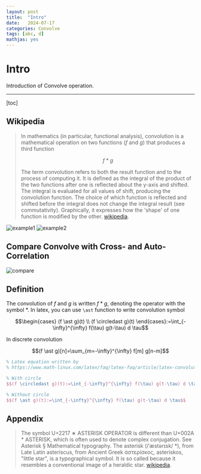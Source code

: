 ```yaml
---
layout: post
title:  "Intro"
date:   2024-07-17 
categories: Convolve
tags: [abc, d]
mathjas: yes
---
```


# Intro

Introduction of Convolve operation.

---

[toc]

## Wikipedia

> In mathematics (in particular, functional analysis), convolution is a mathematical operation on two functions (${f}$ and ${g}$) that produces a third function
>
> $${f \ast g}$$
>
> The term convolution refers to both the result function and to the process of computing it. It is defined as the integral of the product of the two functions after one is reflected about the y-axis and shifted. The integral is evaluated for all values of shift, producing the convolution function. The choice of which function is reflected and shifted before the integral does not change the integral result (see commutativity). Graphically, it expresses how the 'shape' of one function is modified by the other. [wikipedia](https://en.wikipedia.org/wiki/Asterisk).

![example1](./asset/Convolution_of_box_signal_with_itself2.gif "example1")
![example2](./asset/Convolution_of_spiky_function_with_box2.gif "example2")

## Compare Convolve with Cross- and Auto-Correlation

![compare](./asset/Comparison_convolution_correlation.svg.png)

## Definition

The convolution of ${f}$ and ${g}$ is written ${f \ast g}$, denoting the operator with the symbol ${\ast}$.
In latex, you can use `\ast` function to write convolution symbol

$$\begin{cases}
(f \ast g)(t) \\
(f \circledast g)(t)
\end{cases}:=\int_{-\infty}^{\infty} f(\tau) g(t-\tau) d \tau$$

In discrete convolution

$$(f \ast g)[n]=\sum_{m=-\infty}^{\infty} f[m] g[n-m]$$

```latex
% Latex equation written by
% https://www.math-linux.com/latex/faq/latex-faq/article/latex-convolution-symbol

% With circle
$$(f \circledast g)(t):=\int_{-\infty}^{\infty} f(\tau) g(t-\tau) d \tau$$

% Without circle
$$(f \ast g)(t):=\int_{-\infty}^{\infty} f(\tau) g(t-\tau) d \tau$$
```

## Appendix

> The symbol U+2217 ∗ ASTERISK OPERATOR is different than U+002A * ASTERISK, which is often used to denote complex conjugation. See Asterisk § Mathematical typography.
> The asterisk (/ˈæstərɪsk/ *), from Late Latin asteriscus, from Ancient Greek ἀστερίσκος, asteriskos, "little star", is a typographical symbol. It is so called because it resembles a conventional image of a heraldic star. [wikipedia](https://en.wikipedia.org/wiki/Asterisk).
